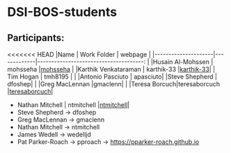 # DSI-BOS-students


## Participants:
<<<<<<< HEAD
|Name                 | Work Folder | webpage                                  |
|---------------------|-------------|--------------------------------------:   |
|Husain Al-Mohssen    | mohsseha    |[mohsseha](https://mohsseha.github.io)    |
|Karthik Venkataraman | karthik-33  |[karthik-33](https://karthik-33.github.io)|
| Tim Hogan           | tmh8195     | |
|Antonio Pasciuto | apasciuto|
|Steve Shepherd | dfoshep| |
|Greg MacLennan |gmaclenn| |
|Teresa Borcuch|teresaborcuch |[teresaborcuch](https://teresaborcuch.github.io)|
- Nathan Mitchell   | ntmitchell  |[ntmitchell](https://ntmitchell.github.io)|
- Steve Shepherd -> dfoshep
- Greg MacLennan -> gmaclenn
- Nathan Mitchell -> ntmitchell
- James Wedell -> wedelljd
- Pat Parker-Roach -> pproach -> https://pparker-roach.github.io
